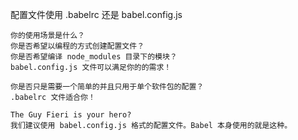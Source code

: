 配置文件使用 .babelrc 还是 babel.config.js

    你的使用场景是什么？
    你是否希望以编程的方式创建配置文件？
    你是否希望编译 node_modules 目录下的模块？
    babel.config.js 文件可以满足你的的需求！

    你是否只是需要一个简单的并且只用于单个软件包的配置？
    .babelrc 文件适合你！

    The Guy Fieri is your hero?
    我们建议使用 babel.config.js 格式的配置文件。Babel 本身使用的就是这种。
    
